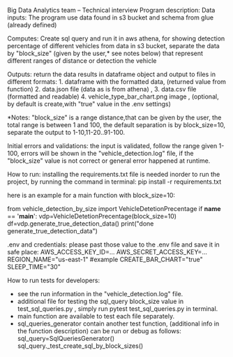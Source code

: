 Big Data Analytics team – Technical interview
Program description:
Data inputs:
The program use data found in s3 bucket and schema from glue (already defined)

Computes:
Create sql query and run it in aws athena,
for showing detection percentage of different vehicles from data in s3 bucket,
separate the data by "block_size" (given by the user,* see notes below)
that represent different ranges of distance or detection the vehicle

Outputs:
return the data results in dataframe object and
output to files in different formats:
    1. dataframe with the formatted data, (returned value from function)
    2. data.json file (data as is from athena) ,
    3. data.csv file (formatted and readable)
    4. vehicle_type_bar_chart.png image , (optional, by default is create,with "true" value in the .env settings)

*Notes:
"block_size" is a range distance,that can be given by the user,
the total range is between 1 and 100,
the default separation is by block_size=10,
separate the output to 1-10,11-20..91-100.

Initial errors and validations:
the input is validated, follow the range given 1-100,
errors will be shown in the "vehicle_detection.log" file, if the
"block_size" value is not correct or general error happened at runtime.





How to run:
installing the requirements.txt file is needed inorder to run the project,
by running the command in terminal:
pip install -r requirements.txt



here is an example for a main function with block_size=10:

from vehicle_detection_by_size import VehicleDetetionPrecentage
if __name__ == '__main__':
    vdp=VehicleDetetionPrecentage(block_size=10)
    df=vdp.generate_true_detection_data()
    print("done generate_true_detection_data")


.env and credentials:
please past those value to the .env file and save it in safe place:
AWS_ACCESS_KEY_ID=...
AWS_SECRET_ACCESS_KEY=...
REGION_NAME="us-east-1" #example
CREATE_BAR_CHART="true"
SLEEP_TIME="30"

How to run tests for developers:
- see the run information in the "vehicle_detection.log" file.
- additional file for testing the sql_query block_size value in test_sql_queries.py ,
simply run pytest test_sql_queries.py in terminal.
- main function are available to test each file separately.
- sql_queries_generator contain another test function, (additional info in the function description)
    can be run or debug as follows:
    sql_query=SqlQueriesGenerator()
    sql_query._test_create_sql_by_block_sizes()

